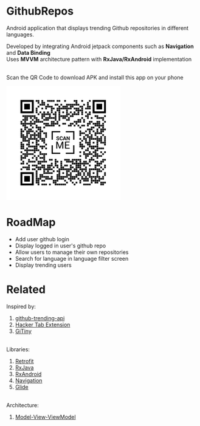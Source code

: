 # GithubRepos
Android application that displays trending Github repositories in different languages.

Developed by integrating Android jetpack components such as <b>Navigation</b> and <b>Data Binding</b><br>
Uses <b>MVVM</b> architecture pattern with <b>RxJava/RxAndroid</b> implementation<br><br>

Scan the QR Code to download APK and install this app on your phone<br>

![QR Code for downloading APK](https://raw.githubusercontent.com/adeelshehzad/GithubRepos/master/apk/QR%20Code.png)


# RoadMap
* Add user github login
* Display logged in user's github repo
* Allow users to manage their own repositories
* Search for language in language filter screen
* Display trending users

# Related
Inspired by:<br>
1) [github-trending-api](https://github.com/huchenme/github-trending-api)<br>
2) [Hacker Tab Extension](https://github.com/huchenme/hacker-tab-extension)<br>
3) [GiTiny](https://github.com/k-lpmg/GiTiny)<br><br>

Libraries:<br>
1) [Retrofit](https://square.github.io/retrofit/)<br>
2) [RxJava](https://github.com/ReactiveX/RxJava)<br>
3) [RxAndroid](https://github.com/ReactiveX/RxAndroid)<br>
4) [Navigation](https://developer.android.com/guide/navigation)<br>
5) [Glide](https://github.com/bumptech/glide)<br><br>

Architecture:<br>
1) [Model-View-ViewModel](https://developer.android.com/jetpack/docs/guide)<br><br>
